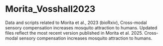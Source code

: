 # Morita_Vosshall2023
Data and scripts related to Morita et al., 2023 (bioRxiv), Cross-modal sensory compensation increases mosquito attraction to humans.
Updated files reflect the most recent version published in Morita et al. 2025. Cross-modal sensory compensation increases mosquito attraction to humans.
